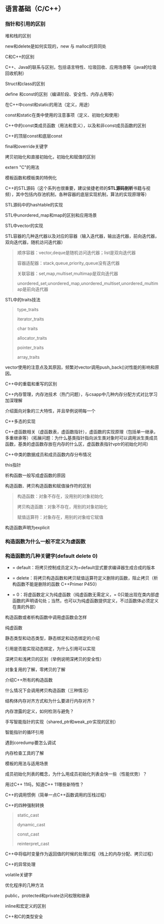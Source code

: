 ## 语言基础（C/C++）



### 指针和引用的区别



堆和栈的区别



new和delete是如何实现的，new 与 malloc的异同处



C和C++的区别

C++、Java的联系与区别，包括语言特性、垃圾回收、应用场景等（java的垃圾回收机制）

Struct和class的区别

define 和const的区别（编译阶段、安全性、内存占用等）

在C++中const和static的用法（定义，用途）

const和static在类中使用的注意事项（定义、初始化和使用）

C++中的const类成员函数（用法和意义），以及和非const成员函数的区别

C++的顶层const和底层const

final和override关键字

拷贝初始化和直接初始化，初始化和赋值的区别

extern "C"的用法

模板函数和模板类的特例化

C++的STL源码（这个系列也很重要，建议侯捷老师的**STL源码剖析**书籍与视频），其中包括内存池机制，各种容器的底层实现机制，算法的实现原理等）

STL源码中的hashtable的实现

STL中unordered_map和map的区别和应用场景

STL中vector的实现

STL容器的几种迭代器以及对应的容器（输入迭代器，输出迭代器，前向迭代器，双向迭代器，随机访问迭代器）

> 顺序容器：vector,deque是随机访问迭代器；list是双向迭代器
>
> 容器适配器：stack,queue,priority_queue没有迭代器
>
> 关联容器：set,map,multiset,multimap是双向迭代器
>
> unordered_set,unordered_map,unordered_multiset,unordered_multimap是前向迭代器

STL中的traits技法

> type_traits
>
> iterator_traits
>
> char traits
>
> allocator_traits
>
> pointer_traits
>
> array_traits

vector使用的注意点及其原因，频繁对vector调用push_back()对性能的影响和原因。

C++中的重载和重写的区别

C++内存管理，内存池技术（热门问题），与csapp中几种内存分配方式对比学习加深理解

介绍面向对象的三大特性，并且举例说明每一个

C++多态的实现

C++虚函数相关（虚函数表，虚函数指针），虚函数的实现原理（包括单一继承，多重继承等）（拓展问题：为什么基类指针指向派生类对象时可以调用派生类成员函数，基类的虚函数存放在内存的什么区，虚函数表指针vptr的初始化时间）

C++中类的数据成员和成员函数内存分布情况

this指针

析构函数一般写成虚函数的原因

构造函数、拷贝构造函数和赋值操作符的区别

> 构造函数：对象不存在，没用别的对象初始化
>
> 拷贝构造函数：对象不存在，用别的对象初始化
>
> 赋值运算符：对象存在，用别的对象给它赋值

构造函数声明为explicit

### 构造函数为什么一般不定义为虚函数



### 构造函数的几种关键字(default delete 0)

* = default：将拷贝控制成员定义为=default显式要求编译器生成合成的版本

* = delete：将拷贝构造函数和拷贝赋值运算符定义删除的函数，阻止拷贝（析构函数不能是删除的函数 C++Primer P450）
* = 0：将虚函数定义为纯虚函数（纯虚函数无需定义，= 0只能出现在类内部虚函数的声明语句处；当然，也可以为纯虚函数提供定义，不过函数体必须定义在类的外部）

构造函数或者析构函数中调用虚函数会怎样

纯虚函数

静态类型和动态类型，静态绑定和动态绑定的介绍

引用是否能实现动态绑定，为什么引用可以实现

深拷贝和浅拷贝的区别（举例说明深拷贝的安全性）

对象复用的了解，零拷贝的了解

介绍C++所有的构造函数

什么情况下会调用拷贝构造函数（三种情况）

结构体内存对齐方式和为什么要进行内存对齐？

内存泄露的定义，如何检测与避免？

手写智能指针的实现（shared_ptr和weak_ptr实现的区别）

智能指针的循环引用

遇到coredump要怎么调试

内存检查工具的了解

模板的用法与适用场景

成员初始化列表的概念，为什么用成员初始化列表会快一些（性能优势）？

用过C++ 11吗，知道C++ 11哪些新特性？

C++的调用惯例（简单一点C++函数调用的压栈过程）

C++的四种强制转换

> static_cast
>
> dynamic_cast
>
> const_cast
>
> reinterpret_cast

C++中将临时变量作为返回值的时候的处理过程（栈上的内存分配、拷贝过程）

C++的异常处理

volatile关键字

优化程序的几种方法

public，protected和private访问权限和继承

inline和宏定义的区别

C++和C的类型安全